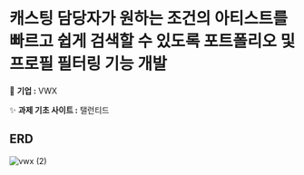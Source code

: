 # 캐스팅 담당자가 원하는 조건의 아티스트를 빠르고 쉽게 검색할 수 있도록 포트폴리오 및 프로필 필터링 기능 개발

🏢 <b>기업 :</b> VWX

✨ <b>과제 기초 사이트 :</b>  탤런티드


## ERD
![vwx (2)](https://github.com/DAHLIACHOI/Algorithm/assets/48826098/25dbfa12-14be-4b49-892c-1a627e79e8cf)
